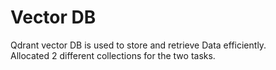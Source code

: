 # Vector DB

Qdrant vector DB is used to store and retrieve Data efficiently.<br>
Allocated 2 different collections for the two tasks.
